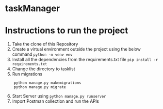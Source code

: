 # taskManager

# Instructions to run the project
1. Take the clone of this Repository
2. Create a virtual environment outside the project using the below command
```python -m venv env```
3. Install all the dependencies from the requirements.txt file
```pip install -r requirements.txt ```
4. Change the directory to tasklist
5. Run migrations
```
    python manage.py makemigrations
    python manage.py migrate
```
6. Start Server using
```python manage.py runserver ```
7. Import Postman collection and run the APIs
